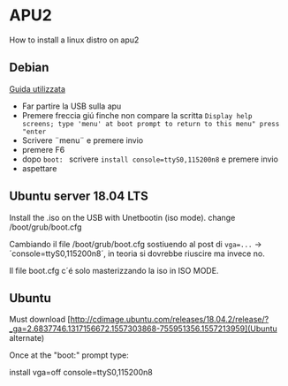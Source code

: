 # APU2

How to install a linux distro on apu2

## Debian

[Guida utilizzata](https://syscall.eu/blog/2017/07/19/apu/)

- Far partire la USB sulla apu
- Premere freccia giú finche non compare la scritta `Display help screens; type 'menu' at boot prompt to return to this menu" press "enter`
- Scrivere ¨menu¨ e premere invio
- premere F6
- dopo `boot: ` scrivere `install console=ttyS0,115200n8` e premere invio
- aspettare

## Ubuntu server 18.04 LTS

Install the .iso on the USB with Unetbootin (iso mode).
change /boot/grub/boot.cfg

Cambiando il file /boot/grub/boot.cfg sostiuendo al post di `vga=...` -> ´console=ttyS0,115200n8´, in teoria si dovrebbe riuscire ma invece no. 

Il file boot.cfg c´é solo masterizzando la iso in ISO MODE. 


## Ubuntu 

Must download [http://cdimage.ubuntu.com/releases/18.04.2/release/?_ga=2.6837746.1317156672.1557303868-755951356.1557213959](Ubuntu alternate)

Once at the "boot:" prompt type:

install vga=off console=ttyS0,115200n8